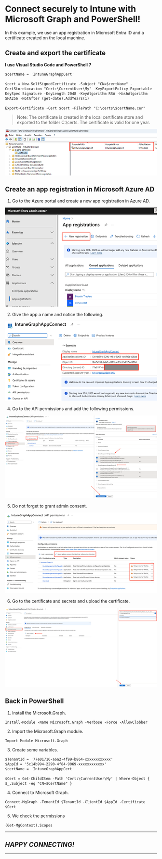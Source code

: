 # Connect securely to Intune with Microsoft Graph and PowerShell!
In this example, we use an app registration in Microsoft Entra ID and a certificate created on the local machine.

## Create and export the certificate

**I use Visual Studio Code and PowerShell 7**  

```
$certName = 'IntuneGraphAppCert'

$cert = New-SelfSignedCertificate -Subject "CN=$certName" -CertStoreLocation "Cert:\CurrentUser\My" -KeyExportPolicy Exportable -KeySpec Signature -KeyLength 2048 -KeyAlgorithm RSA -HashAlgorithm SHA256 -NotAfter (get-date).AddYears(1)

Export-Certificate -Cert $cert -FilePath "C:\certs\$certName.cer"
```

> Note: The certificate is created in the local certificate store and exported to the folder C:\certs. The certificate is valid for one year.

<img src="/Intune/Images/Example_1.png" alt="The Certificate">

## Create an app registration in Microsoft Azure AD

1. Go to the Azure portal and create a new app registration in Azure AD.

<img src="/Intune/Images/Example_2.png" alt="In the Entra ID">

2. Give the app a name and notice the following.

<img src="/Intune/Images/Example_3.png" alt="The ID's">

4. Go to the API permissions and add the following permissions.

<img src="/Intune/Images/Example_4.png" alt="The API permissions">

5. Do not forget to grant admin consent.

<img src="/Intune/Images/Example_5.png" alt="The admin consent">

6. Go to the certificate and secrets and upload the certificate.

<img src="/Intune/Images/Example_6.png" alt="The certificate">

## Back in PowerShell

1. Install the Microsoft.Graph.

```
Install-Module -Name Microsoft.Graph -Verbose -Force -AllowClobber
```

2. Import the Microsoft.Graph module.

```
Import-Module Microsoft.Graph
```

3. Create some variables.

```
$TenantId = '77e01716-a6a2-4f99-b864-xxxxxxxxxxxx'
$AppId = '5c14b994-2290-4f84-9069-xxxxxxxxxxxx'
$certName = 'IntuneGraphAppCert'

$Cert = Get-ChildItem -Path 'Cert:\CurrentUser\My' | Where-Object { $_.Subject -eq "CN=$CertName" }
```

4. Connect to Microsoft Graph.

```
Connect-MgGraph -TenantId $TenantId -ClientId $AppId -Certificate $Cert
```

5. We check the permissions
```
(Get-MgContext).Scopes
```

---
## *HAPPY CONNECTING!*
---